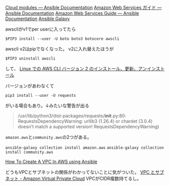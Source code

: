 
[Cloud modules — Ansible Documentation](https://docs.ansible.com/ansible/2.9_ja/modules/list_of_cloud_modules.html#amazon)
[Amazon Web Services ガイド — Ansible Documentation](https://docs.ansible.com/ansible/2.9_ja/scenario_guides/guide_aws.html)
[Amazon Web Services Guide — Ansible Documentation](https://docs.ansible.com/ansible/latest/scenario_guides/guide_aws.html)
[Ansible Galaxy](https://galaxy.ansible.com/community/aws)



awscliがv1でper userに入ってたら
```
$PIP3 install --user -U boto boto3 botocore awscli
```
awscli v2はpipでなくなった。
v2に入れ替えたほうが

```
$PIP3 uninstall awscli
```
して、
[Linux での AWS CLI バージョン 2 のインストール、更新、アンインストール](https://docs.aws.amazon.com/ja_jp/cli/latest/userguide/install-cliv2-linux.html)

バージョンがあわなくて
```
pip3 install --user -U requests
```
がいる場合もあり。↓みたいな警告が出る
> /usr/lib/python3/dist-packages/requests/__init__.py:80: RequestsDependencyWarning: urllib3 (1.26.4) or chardet (3.0.4) doesn't
 match a supported version!
  RequestsDependencyWarning)

`amazon.aws`と`community.aws`の2つがある。

`ansible-galaxy collection install amazon.aws`
`ansible-galaxy collection install community.aws`

[How To Create A VPC In AWS using Ansible](https://www.infinitypp.com/ansible/create-vpc-ansible-aws/)

どうもVPCとサブネットの関係がわかってないことに気がついた。
[VPC とサブネット \- Amazon Virtual Private Cloud](https://docs.aws.amazon.com/ja_jp/vpc/latest/userguide/VPC_Subnets.html)
VPCがCIDR複数持てるし。
